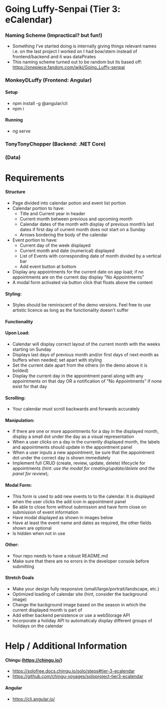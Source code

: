 # Going Luffy-Senpai (Tier 3: eCalendar)
### Naming Scheme (Impractical? but fun!)
- Something I've started doing is internally giving things relevant names i.e. on the last project I worked on I had bow/stern instead of frontend/backend and it was dataPirates
- This naming scheme turned out to be random but its based off: https://onepiece.fandom.com/wiki/Going_Luffy-senpai 
### MonkeyDLuffy (Frontend: Angular)
#### Setup
- npm install -g @angular/cli
- npm i
#### Running
- ng serve

### TonyTonyChopper (Backend: .NET Core)

### (Data)

# Requirements
#### Structure
- Page divided into calendar potion and event list portion
- Calendar portion to have:
	- Title and Current year in header  
	- Current month between previous and upcoming month 
	- Calendar dates of the month with display of previous month’s last dates if first day of current month does not start on a Sunday 
	- Arrows bordering the body of the calendar 
- Event portion to have:
	-  Current day of the week displayed  
	-  Current month and date (numerical) displayed  
	-  List of Events with corresponding date of month divided by a vertical bar  
	-  Add event button at bottom 
- Display any appointments for the current date on app load; if no appointments are on the current day display "No Appointments"
- A modal form activated via button click that floats above the content

#### Styling:
- Styles should be reminiscent of the demo versions. Feel free to use artistic licence as long as the functionality doesn't suffer 

#### Functionality

#### Upon Load:
- Calendar will display correct layout of the current month with the weeks starting on Sunday
- Displays last days of previous month and/or first days of next month as buffers when needed; set apart with styling
- Set the current date apart from the others (in the demo above it is bolded)
- Display the current day in the appointment panel along with any appointments on that day OR a notification of "No Appointments" if none exist for that day

#### Scrolling:
- Your calendar must scroll backwards and forwards accurately

#### Manipulation:
- If there are one or more appointments for a day in the displayed month, display a small dot under the day as a visual representation
- When a user clicks on a day in the currently displayed month, the labels and appointments should update in the appointment panel
- When a user inputs a new appointment, be sure that the appointment dot under the correct day is shown immediately
- Implement full CRUD (create, review, update, delete) lifecycle for appointments (*hint: use the modal for creating/update/delete and the panel for review*);


#### Modal Form:
- This form is used to add new events to to the calendar. It is displayed when the user clicks the add icon in appointment panel
- Be able to close form without submission and have form close on submission of event information
- Have modal displayed as shown in images below
- Have at least the event name and dates as required, the other fields shown are optional
- Is hidden when not in use

#### Other:
- Your repo needs to have a robust README.md
- Make sure that there are no errors in the developer console before submitting

#### Stretch Goals
- Make your design fully responsive (small/large/portrait/landscape, etc.)
- Optimized loading of calendar site (hint, consider the background image)
- Change the background image based on the season in which the current displayed month is part of
- Add either backend persistence or use a webStorage API
- Incorporate a holiday API to automaticaly display different groups of holidays on the calendar

# Help / Additional Information
#### Chingu (https://chingu.io/)
- https://solofree.docs.chingu.io/solo/steps#tier-3-ecalendar
- https://github.com/chingu-voyages/soloproject-tier3-ecalendar

#### Angular
- https://cli.angular.io/